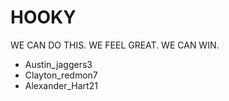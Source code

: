 # HOOKY

WE CAN DO THIS. WE FEEL GREAT. WE CAN WIN.

* Austin_jaggers3
* Clayton_redmon7
* Alexander_Hart21